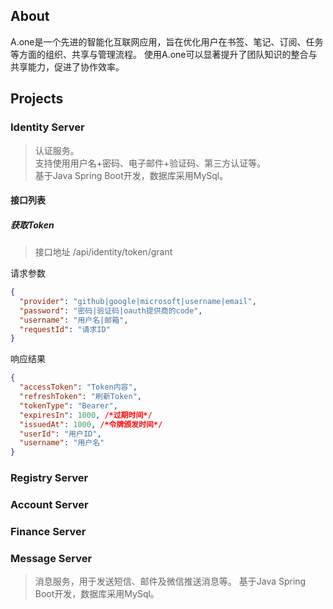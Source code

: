 ## About

A.one是一个先进的智能化互联网应用，旨在优化用户在书签、笔记、订阅、任务等方面的组织、共享与管理流程。
使用A.one可以显著提升了团队知识的整合与共享能力，促进了协作效率。

## Projects

### Identity Server

> 认证服务。<br/>
> 支持使用用户名+密码、电子邮件+验证码、第三方认证等。<br/>
> 基于Java Spring Boot开发，数据库采用MySql。

#### 接口列表

##### 获取Token

> 接口地址 /api/identity/token/grant

请求参数

```json
{
  "provider": "github|google|microsoft|username|email",
  "password": "密码|验证码|oauth提供商的code",
  "username": "用户名|邮箱",
  "requestId": "请求ID"
}
```

响应结果

```json
{
  "accessToken": "Token内容",
  "refreshToken": "刷新Token",
  "tokenType": "Bearer",
  "expiresIn": 1000, /*过期时间*/
  "issuedAt": 1000, /*令牌颁发时间*/
  "userId": "用户ID",
  "username": "用户名"
}
```

### Registry Server

### Account Server

### Finance Server

### Message Server

> 消息服务，用于发送短信、邮件及微信推送消息等。
> 基于Java Spring Boot开发，数据库采用MySql。
